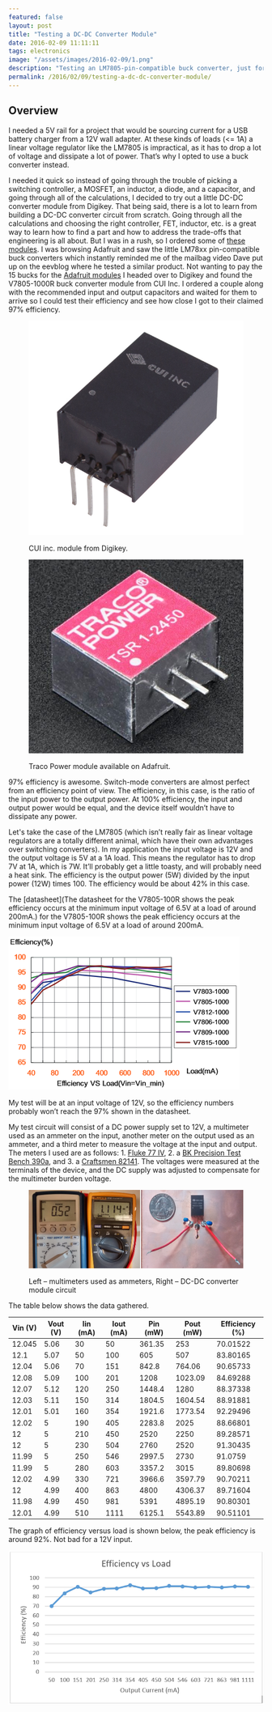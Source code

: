 ```yaml
---
featured: false
layout: post
title: "Testing a DC-DC Converter Module"
date: 2016-02-09 11:11:11
tags: electronics
image: "/assets/images/2016-02-09/1.png"
description: "Testing an LM7805-pin-compatible buck converter, just for fun."
permalink: /2016/02/09/testing-a-dc-dc-converter-module/
---
```


Overview
--------

I needed a 5V rail for a project that would be sourcing current for a USB battery charger from a 12V wall adapter. At these kinds of loads (<= 1A) a linear voltage regulator like the LM7805 is impractical, as it has to drop a lot of voltage and dissipate a lot of power. That’s why I opted to use a buck converter instead.

I needed it quick so instead of going through the trouble of picking a switching controller, a MOSFET, an inductor, a diode, and a capacitor, and going through all of the calculations, I decided to try out a little DC-DC converter module from Digikey. That being said, there is a lot to learn from building a DC-DC converter circuit from scratch. Going through all the calculations and choosing the right controller, FET, inductor, etc. is a great way to learn how to find a part and how to address the trade-offs that engineering is all about. But I was in a rush, so I ordered some of [these modules](https://www.digikey.com/product-detail/en/V7805-1000R/102-2178-ND/2352137). I was browsing Adafruit and saw the little LM78xx pin-compatible buck converters which instantly reminded me of the mailbag video Dave put up on the eevblog where he tested a similar product. Not wanting to pay the 15 bucks for the [Adafruit modules](https://www.adafruit.com/products/1065) I headed over to Digikey and found the V7805-1000R buck converter module from CUI Inc. I ordered a couple along with the recommended input and output capacitors and waited for them to arrive so I could test their efficiency and see how close I got to their claimed 97% efficiency.

<figure class="sideBySide">
  <div>
    <img src="/assets/images/2016-02-09/2.jpg" alt="CUI inc module from Digikey">
    <p>CUI inc. module from Digikey.</p>
  </div>
  <div>
    <img src="/assets/images/2016-02-09/3.jpg" alt="Traco Power module available on Adafruit">
    <p>Traco Power module available on Adafruit.</p>
  </div>
</figure>

97% efficiency is awesome. Switch-mode converters are almost perfect from an efficiency point of view. The efficiency, in this case, is the ratio of the input power to the output power. At 100% efficiency, the input and output power would be equal, and the device itself wouldn’t have to dissipate any power.

Let's take the case of the LM7805 (which isn’t really fair as linear voltage regulators are a totally different animal, which have their own advantages over switching converters). In my application the input voltage is 12V and the output voltage is 5V at a 1A load. This means the regulator has to drop 7V at 1A, which is 7W. It’ll probably get a little toasty, and will probably need a heat sink. The efficiency is the output power (5W) divided by the input power (12W) times 100. The efficiency would be about 42% in this case.

The [datasheet](The datasheet for the V7805-100R shows the peak efficiency occurs at the minimum input voltage of 6.5V at a load of around 200mA.) for the V7805-100R shows the peak efficiency occurs at the minimum input voltage of 6.5V at a load of around 200mA.

![efficiency](/assets/images/2016-02-09/4.png)

My test will be at an input voltage of 12V, so the efficiency numbers probably won’t reach the 97% shown in the datasheet.

My test circuit will consist of a DC power supply set to 12V, a multimeter used as an ammeter on the input, another meter on the output used as an ammeter, and a third meter to measure the voltage at the input and output. The meters I used are as follows: 1. [Fluke 77 IV](http://assets.fluke.com/manuals/77iv____umeng0000.pdf), 2. a [BK Precision Test Bench 390a](https://bkpmedia.s3.amazonaws.com/downloads/datasheets/en-us/38xx_datasheet.pdf), and 3. a [Craftsmen 82141](https://www.manualslib.com/manual/477270/Craftsman-82141.html). The voltages were measured at the terminals of the device, and the DC supply was adjusted to compensate for the multimeter burden voltage.

<figure class="singleImage">
<div>
  <img src="/assets/images/2016-02-09/5.jpg" alt="Test Setup">
  <p>Left – multimeters used as ammeters, Right – DC-DC converter module circuit</p>
</div>
</figure>

The table below shows the data gathered.

| Vin (V) | Vout (V) | Iin (mA) | Iout (mA) | Pin (mW) | Pout (mW) | Efficiency (%) |
|---------|----------|----------|-----------|----------|-----------|----------------|
| 12.045  | 5.06     | 30       | 50        | 361.35   | 253       | 70.01522       |
| 12.1    | 5.07     | 50       | 100       | 605      | 507       | 83.80165       |
| 12.04   | 5.06     | 70       | 151       | 842.8    | 764.06    | 90.65733       |
| 12.08   | 5.09     | 100      | 201       | 1208     | 1023.09   | 84.69288       |
| 12.07   | 5.12     | 120      | 250       | 1448.4   | 1280      | 88.37338       |
| 12.03   | 5.11     | 150      | 314       | 1804.5   | 1604.54   | 88.91881       |
| 12.01   | 5.01     | 160      | 354       | 1921.6   | 1773.54   | 92.29496       |
| 12.02   | 5        | 190      | 405       | 2283.8   | 2025      | 88.66801       |
| 12      | 5        | 210      | 450       | 2520     | 2250      | 89.28571       |
| 12      | 5        | 230      | 504       | 2760     | 2520      | 91.30435       |
| 11.99   | 5        | 250      | 546       | 2997.5   | 2730      | 91.0759        |
| 11.99   | 5        | 280      | 603       | 3357.2   | 3015      | 89.80698       |
| 12.02   | 4.99     | 330      | 721       | 3966.6   | 3597.79   | 90.70211       |
| 12      | 4.99     | 400      | 863       | 4800     | 4306.37   | 89.71604       |
| 11.98   | 4.99     | 450      | 981       | 5391     | 4895.19   | 90.80301       |
| 12.01   | 4.99     | 510      | 1111      | 6125.1   | 5543.89   | 90.51101       |

The graph of efficiency versus load is shown below, the peak efficiency is around 92%. Not bad for a 12V input.

![Graph](/assets/images/2016-02-09/6.png)
